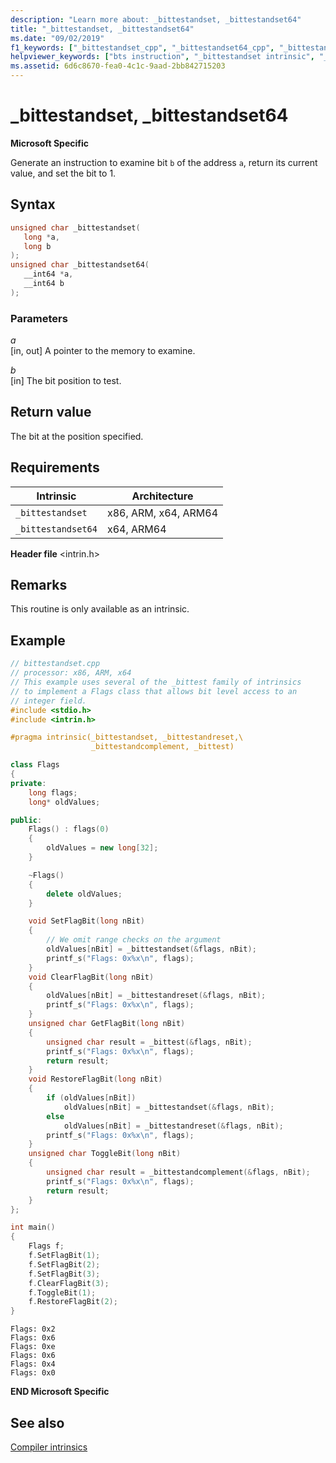 ```yaml
---
description: "Learn more about: _bittestandset, _bittestandset64"
title: "_bittestandset, _bittestandset64"
ms.date: "09/02/2019"
f1_keywords: ["_bittestandset_cpp", "_bittestandset64_cpp", "_bittestandset64", "_bittestandset"]
helpviewer_keywords: ["bts instruction", "_bittestandset intrinsic", "_bittestandset64 intrinsic"]
ms.assetid: 6d6c8670-fea0-4c1c-9aad-2bb842715203
---
```

# _bittestandset, _bittestandset64

**Microsoft Specific**

Generate an instruction to examine bit `b` of the address `a`, return its current value, and set the bit to 1.

## Syntax

```C
unsigned char _bittestandset(
   long *a,
   long b
);
unsigned char _bittestandset64(
   __int64 *a,
   __int64 b
);
```

### Parameters

*a*\
[in, out] A pointer to the memory to examine.

*b*\
[in] The bit position to test.

## Return value

The bit at the position specified.

## Requirements

|Intrinsic|Architecture|
|---------------|------------------|
|`_bittestandset`|x86, ARM, x64, ARM64|
|`_bittestandset64`|x64, ARM64|

**Header file** \<intrin.h>

## Remarks

This routine is only available as an intrinsic.

## Example

```cpp
// bittestandset.cpp
// processor: x86, ARM, x64
// This example uses several of the _bittest family of intrinsics
// to implement a Flags class that allows bit level access to an
// integer field.
#include <stdio.h>
#include <intrin.h>

#pragma intrinsic(_bittestandset, _bittestandreset,\
                  _bittestandcomplement, _bittest)

class Flags
{
private:
    long flags;
    long* oldValues;

public:
    Flags() : flags(0)
    {
        oldValues = new long[32];
    }

    ~Flags()
    {
        delete oldValues;
    }

    void SetFlagBit(long nBit)
    {
        // We omit range checks on the argument
        oldValues[nBit] = _bittestandset(&flags, nBit);
        printf_s("Flags: 0x%x\n", flags);
    }
    void ClearFlagBit(long nBit)
    {
        oldValues[nBit] = _bittestandreset(&flags, nBit);
        printf_s("Flags: 0x%x\n", flags);
    }
    unsigned char GetFlagBit(long nBit)
    {
        unsigned char result = _bittest(&flags, nBit);
        printf_s("Flags: 0x%x\n", flags);
        return result;
    }
    void RestoreFlagBit(long nBit)
    {
        if (oldValues[nBit])
            oldValues[nBit] = _bittestandset(&flags, nBit);
        else
            oldValues[nBit] = _bittestandreset(&flags, nBit);
        printf_s("Flags: 0x%x\n", flags);
    }
    unsigned char ToggleBit(long nBit)
    {
        unsigned char result = _bittestandcomplement(&flags, nBit);
        printf_s("Flags: 0x%x\n", flags);
        return result;
    }
};

int main()
{
    Flags f;
    f.SetFlagBit(1);
    f.SetFlagBit(2);
    f.SetFlagBit(3);
    f.ClearFlagBit(3);
    f.ToggleBit(1);
    f.RestoreFlagBit(2);
}
```

```Output
Flags: 0x2
Flags: 0x6
Flags: 0xe
Flags: 0x6
Flags: 0x4
Flags: 0x0
```

**END Microsoft Specific**

## See also

[Compiler intrinsics](../intrinsics/compiler-intrinsics.md)
